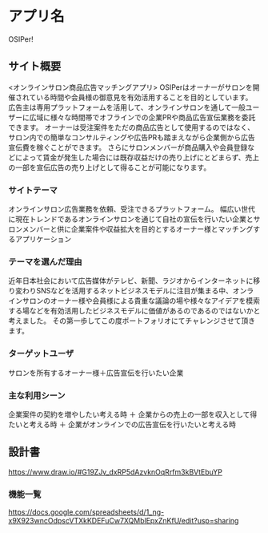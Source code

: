 # アプリ名
OSIPer!  

## サイト概要
<オンラインサロン商品広告マッチングアプリ> 
OSIPerはオーナーがサロンを開催されている時間や会員様の御意見を有効活用することを目的としています。
広告主は専用プラットフォームを活用して、オンラインサロンを通して一般ユーザーに広域に様々な時間帯でオフラインでの企業PRや商品広告宣伝業務を委託できます。 オーナーは受注案件をただの商品広告として使用するのではなく、サロン内での簡単なコンサルティングや広告PRも踏まえながら企業側から広告宣伝費を稼ぐことができます。 さらにサロンメンバーが商品購入や会員登録などによって賃金が発生した場合には既存収益だけの売り上げにとどまらず、売上の一部を宣伝広告の売り上げとして得ることが可能になります。

### サイトテーマ
オンラインサロン広告業務を依頼、受注できるプラットフォーム。 幅広い世代に現在トレンドであるオンラインサロンを通じて自社の宣伝を行いたい企業とサロンメンバーと供に企業案件や収益拡大を目的とするオーナー様とマッチングするアプリケーション

### テーマを選んだ理由
近年日本社会において広告媒体がテレビ、新聞、ラジオからインターネットに移り変わりSNSなどを活用するネットビジネスモデルに注目が集まる中、オンラインサロンのオーナー様や会員様による貴重な議論の場や様々なアイデアを模索する場などを有効活用したビジネスモデルに価値があるのであるのではないかと考えました。
その第一歩してこの度ポートフォリオにてチャレンジさせて頂きます。

### ターゲットユーザ
サロンを所有するオーナー様＋広告宣伝を行いたい企業

### 主な利用シーン
企業案件の契約を増やしたい考える時 ＋ 企業からの売上の一部を収入として得たいと考える時 ＋ 企業がオンラインでの広告宣伝を行いたいと考える時

## 設計書
https://www.draw.io/#G19ZJv_dxRP5dAzvknOqRrfm3kBVtEbuYP


### 機能一覧
https://docs.google.com/spreadsheets/d/1_ng-x9X923wncOdpscVTXkKDEFuCw7XQMblEpxZnKfU/edit?usp=sharing